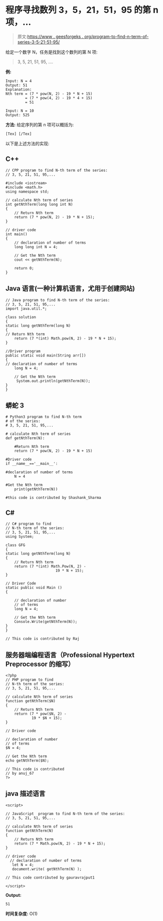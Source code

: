 # 程序寻找数列 3，5，21，51，95 的第 n 项，…

> 原文:[https://www . geesforgeks . org/program-to-find-n-term-of-series-3-5-21-51-95/](https://www.geeksforgeeks.org/program-to-find-nth-term-of-the-series-3-5-21-51-95/)

给定一个数字 N，任务是找到这个数列的第 N 项:

> 3, 5, 21, 51, 95, ….

**例:**

```
Input: N = 4
Output: 51
Explanation:
Nth term = (7 * pow(N, 2) - 19 * N + 15)
         = (7 * pow(4, 2) - 19 * 4 + 15)
         = 51

Input: N = 10
Output: 525
```

**方法:**
给定序列的第 n 项可以概括为:

```
[Tex] [/Tex]
```

以下是上述方法的实现:

## C++

```
// CPP program to find N-th term of the series:
// 3, 5, 21, 51, 95,...

#include <iostream>
#include <math.h>
using namespace std;

// calculate Nth term of series
int getNthTerm(long long int N)
{
    // Return Nth term
    return (7 * pow(N, 2) - 19 * N + 15);
}

// driver code
int main()
{
    // declaration of number of terms
    long long int N = 4;

    // Get the Nth term
    cout << getNthTerm(N);

    return 0;
}
```

## Java 语言(一种计算机语言，尤用于创建网站)

```
// Java program to find N-th term of the series:
// 3, 5, 21, 51, 95,...
import java.util.*;

class solution
{
static long getNthTerm(long N)
{
// Return Nth term
    return (7 *(int) Math.pow(N, 2) - 19 * N + 15);
}

//Driver program
public static void main(String arr[])
{
// declaration of number of terms
    long N = 4;

    // Get the Nth term
     System.out.println(getNthTerm(N));
}
}
```

## 蟒蛇 3

```
# Python3 program to find N-th term
# of the series:
# 3, 5, 21, 51, 95,...

# calculate Nth term of series
def getNthTerm(N):

    #Return Nth term
    return (7 * pow(N, 2) - 19 * N + 15)

#Driver code
if __name__=='__main__':

#declaration of number of terms
    N = 4

#Get the Nth term
    print(getNthTerm(N))

#this code is contributed by Shashank_Sharma
```

## C#

```
// C# program to find
// N-th term of the series:
// 3, 5, 21, 51, 95,...
using System;

class GFG
{
static long getNthTerm(long N)
{
    // Return Nth term
    return (7 *(int) Math.Pow(N, 2) -
                       19 * N + 15);
}

// Driver Code
static public void Main ()
{

    // declaration of number
    // of terms
    long N = 4;

    // Get the Nth term
    Console.Write(getNthTerm(N));
}
}

// This code is contributed by Raj
```

## 服务器端编程语言（Professional Hypertext Preprocessor 的缩写）

```
<?php
// PHP program to find
// N-th term of the series:
// 3, 5, 21, 51, 95,...

// calculate Nth term of series
function getNthTerm($N)
{
    // Return Nth term
    return (7 * pow($N, 2) -
            19 * $N + 15);
}

// Driver code

// declaration of number
// of terms
$N = 4;

// Get the Nth term
echo getNthTerm($N);

// This code is contributed
// by anuj_67
?>
```

## java 描述语言

```
<script>

// JavaScript  program to find N-th term of the series:
// 3, 5, 21, 51, 95,...

// calculate Nth term of series
function getNthTerm(N)
{
    // Return Nth term
    return (7 * Math.pow(N, 2) - 19 * N + 15);
}

// driver code
  // declaration of number of terms
   let N = 4;
   document.write( getNthTerm(N) );

// This code contributed by gauravrajput1

</script>
```

**Output:** 

```
51
```

**时间复杂度:** O(1)